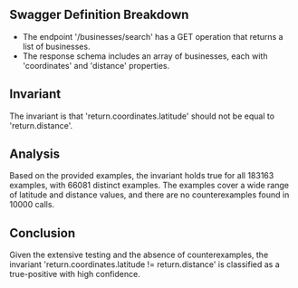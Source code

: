 ## Swagger Definition Breakdown
- The endpoint '/businesses/search' has a GET operation that returns a list of businesses.
- The response schema includes an array of businesses, each with 'coordinates' and 'distance' properties.

## Invariant
The invariant is that 'return.coordinates.latitude' should not be equal to 'return.distance'.

## Analysis
Based on the provided examples, the invariant holds true for all 183163 examples, with 66081 distinct examples. The examples cover a wide range of latitude and distance values, and there are no counterexamples found in 10000 calls.

## Conclusion
Given the extensive testing and the absence of counterexamples, the invariant 'return.coordinates.latitude != return.distance' is classified as a true-positive with high confidence.

